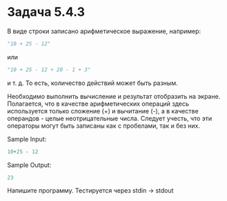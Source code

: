 # Задача 5.4.3

В виде строки записано арифметическое выражение, например:

```python
"10 + 25 - 12"
```

или

```python
"10 + 25 - 12 + 20 - 1 + 3"
```

и т. д. То есть, количество действий может быть разным.

Необходимо выполнить вычисление и результат отобразить на экране. Полагается, что в качестве арифметических операций здесь используется только сложение (+) и вычитание (-), а в качестве операндов - целые неотрицательные числа. Следует учесть, что эти операторы могут быть записаны как с пробелами, так и без них.

Sample Input:

```python
10+25 - 12
```

Sample Output:

```python
23
```

Напишите программу. Тестируется через stdin → stdout
